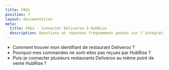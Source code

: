 ```yaml
---
title: FAQs
position: 7
layout: documentation
meta:
  title: FAQs - Connecter Deliveroo à HubRise
  description: Questions et réponses fréquemment posées sur l'intégration de Deliveroo avec HubRise.
---
```


- <Link to="/apps/deliveroo/faqs/trouver-mon-identifiant-de-restaurant-deliveroo/">Comment trouver mon identifiant de restaurant Deliveroo&nbsp;?</Link>
- <Link to="/apps/deliveroo/faqs/commandes-non-recues-code-ref-manquants/">Pourquoi mes commandes ne sont-elles pas reçues par HubRise&nbsp;?</Link>
- <Link to="/apps/deliveroo/faqs/connecter-plusieurs-restaurants-deliveroo/">Puis-je connecter plusieurs restaurants Deliveroo au même point de vente HubRise&nbsp;?</Link>
